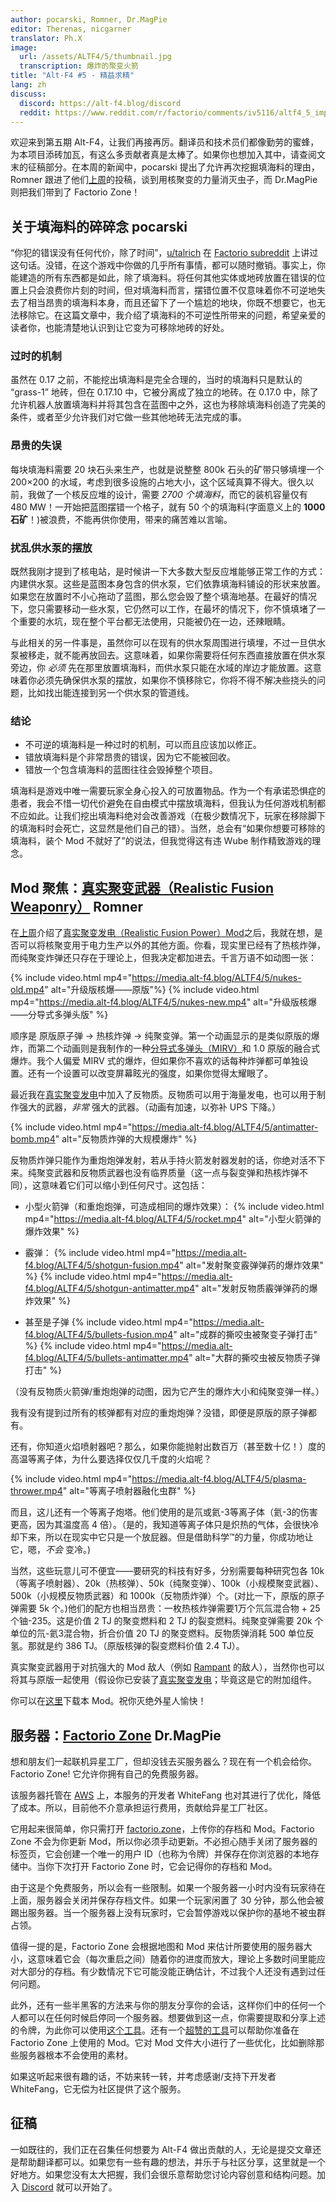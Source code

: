 ```yaml
---
author: pocarski, Romner, Dr.MagPie
editor: Therenas, nicgarner
translator: Ph.X
image:
  url: /assets/ALTF4/5/thumbnail.jpg
  transcription: 爆炸的聚变火箭
title: "Alt-F4 #5 - 精益求精"
lang: zh
discuss:
  discord: https://alt-f4.blog/discord
  reddit: https://www.reddit.com/r/factorio/comments/iv5116/altf4_5_improving_on_perfection/
---
```


欢迎来到第五期 Alt-F4，让我们再接再厉。翻译员和技术员们都像勤劳的蜜蜂，为本项目添砖加瓦，有这么多贡献者真是太棒了。如果你也想加入其中，请查阅文末的征稿部分。在本周的新闻中，pocarski 提出了允许再次挖掘填海料的理由，Romner 跟进了他们[上周](https://alt-f4.blog/zh/ALTF4-4/#mod-%E8%81%9A%E7%84%A6%E7%9C%9F%E5%AE%9E%E8%81%9A%E5%8F%98%E5%8F%91%E7%94%B5realistic-fusion-power-romner)的投稿，谈到用核聚变的力量消灭虫子，而 Dr.MagPie 则把我们带到了 Factorio Zone！

## 关于填海料的碎碎念 <author>pocarski</author>

“你犯的错误没有任何代价，除了时间”，[u/talrich](https://www.reddit.com/user/talrich) 在 [Factorio subreddit](https://www.reddit.com/r/factorio/) 上讲过这句话。没错，在这个游戏中你做的几乎所有事情，都可以随时撤销。事实上，你能建造的所有东西都是如此，除了填海料。将任何其他实体或地砖放置在错误的位置上只会浪费你片刻的时间，但对填海料而言，摆错位置不仅意味着你不可逆地失去了相当昂贵的填海料本身，而且还留下了一个尴尬的地块，你既不想要它，也无法移除它。在这篇文章中，我介绍了填海料的不可逆性所带来的问题，希望亲爱的读者你，也能清楚地认识到让它变为可移除地砖的好处。

### 过时的机制

虽然在 0.17 之前，不能挖出填海料是完全合理的，当时的填海料只是默认的 “grass-1” 地砖，但在 0.17.10 中，它被分离成了独立的地砖。在 0.17.0 中，除了允许机器人放置填海料并将其包含在蓝图中之外，这也为移除填海料创造了完美的条件，或者至少允许我们对它做一些其他地砖无法完成的事。

### 昂贵的失误

每块填海料需要 20 块石头来生产，也就是说整整 800k 石头的矿带只够填埋一个 200×200 的水域，考虑到很多设施的占地大小，这个区域真算不得大。很久以前，我做了一个核反应堆的设计，需要 *2700 个填海料*，而它的装机容量仅有 480 MW！一开始把蓝图摆错一个格子，就有 50 个的填海料(字面意义上的 **1000 石矿**！)被浪费，不能再供你使用，带来的痛苦难以言喻。

### 扰乱供水泵的摆放

既然我刚才提到了核电站，是时候讲一下大多数大型反应堆能够正常工作的方式：内建供水泵。这些是蓝图本身包含的供水泵，它们依靠填海料铺设的形状来放置。如果您在放置时不小心拖动了蓝图，那么您会毁了整个填海地基。在最好的情况下，您只需要移动一些水泵，它仍然可以工作，在最坏的情况下，你不慎填堵了一个重要的水坑，现在整个平台都无法使用，只能被仍在一边，还辣眼睛。

与此相关的另一件事是，虽然你可以在现有的供水泵周围进行填埋，不过一旦供水泵被移走，就不能再放回去。这意味着，如果你需要将任何东西直接放置在供水泵旁边，你 *必须* 先在那里放置填海料，而供水泵只能在水域的岸边才能放置。这意味着你必须先确保供水泵的摆放，如果你不慎移除它，你将不得不解决些挠头的问题，比如找出能连接到另一个供水泵的管道线。

### 结论

- 不可逆的填海料是一种过时的机制，可以而且应该加以修正。
- 错放填海料是个非常昂贵的错误，因为它不能被回收。
- 错放一个包含填海料的蓝图往往会毁掉整个项目。

填海料是游戏中唯一需要玩家全身心投入的可放置物品。作为一个有承诺恐惧症的患者，我会不惜一切代价避免在自由模式中摆放填海料，但我认为任何游戏机制都不应如此。让我们挖出填海料绝对会改善游戏（在极少数情况下，玩家在移除脚下的填海料时会死亡，这显然是他们自己的错）。当然，总会有“如果你想要可移除的填海料，装个 Mod 不就好了”的说法，但我觉得这有违 Wube 制作精致游戏的理念。

## Mod 聚焦：[真实聚变武器（Realistic Fusion Weaponry）](https://mods.factorio.com/mod/RealisticFusionWeaponry) <author>Romner</author>

在[上周](https://alt-f4.blog/zh/ALTF4-4/#mod-%E8%81%9A%E7%84%A6%E7%9C%9F%E5%AE%9E%E8%81%9A%E5%8F%98%E5%8F%91%E7%94%B5realistic-fusion-power-romner)介绍了[真实聚变发电（Realistic Fusion Power）Mod](https://mods.factorio.com/mod/RealisticFusionPower)之后，我就在想，是否可以将核聚变用于电力生产以外的其他方面。你看，现实里已经有了热核炸弹，而纯聚变炸弹还只存在于理论上，但我决定都加进去。千言万语不如动图一张：

{% include video.html mp4="https://media.alt-f4.blog/ALTF4/5/nukes-old.mp4" alt="升级版核爆——原版"%}
{% include video.html mp4="https://media.alt-f4.blog/ALTF4/5/nukes-new.mp4" alt="升级版核爆——分导式多弹头版" %}

顺序是 原版原子弹 → 热核炸弹 → 纯聚变弹。第一个动画显示的是类似原版的爆炸，而第二个动画则是我制作的一种[分导式多弹头（MIRV）](https://mods.factorio.com/mods/Klonan/MIRV)和 1.0 原版的融合式爆炸。我个人偏爱 MIRV 式的爆炸，但如果你不喜欢的话每种炸弹都可单独设置。还有一个设置可以改变屏幕眩光的强度，如果你觉得太耀眼了。

最近我在[真实聚变发电](https://mods.factorio.com/mod/RealisticFusionPower)中加入了反物质。反物质可以用于海量发电，也可以用于制作强大的武器，*非常* 强大的武器。（动画有加速，以弥补 UPS 下降。）

{% include video.html mp4="https://media.alt-f4.blog/ALTF4/5/antimatter-bomb.mp4" alt="反物质炸弹的大规模爆炸" %}

反物质炸弹只能作为重炮炮弹发射，若从手持火箭发射器发射的话，你绝对活不下来。纯聚变武器和反物质武器也没有临界质量（这一点与裂变弹和热核炸弹不同），这意味着它们可以缩小到任何尺寸。这包括：

- 小型火箭弹（和重炮炮弹，可造成相同的爆炸效果）：
{% include video.html mp4="https://media.alt-f4.blog/ALTF4/5/rocket.mp4" alt="小型火箭弹的爆炸效果" %}

- 霰弹：
{% include video.html mp4="https://media.alt-f4.blog/ALTF4/5/shotgun-fusion.mp4" alt="发射聚变霰弹弹药的爆炸效果" %}
{% include video.html mp4="https://media.alt-f4.blog/ALTF4/5/shotgun-antimatter.mp4" alt="发射反物质霰弹弹药的爆炸效果" %}

- 甚至是子弹
{% include video.html mp4="https://media.alt-f4.blog/ALTF4/5/bullets-fusion.mp4" alt="成群的撕咬虫被聚变子弹打击" %}
{% include video.html mp4="https://media.alt-f4.blog/ALTF4/5/bullets-antimatter.mp4" alt="大群的撕咬虫被反物质子弹打击" %}

（没有反物质火箭弹/重炮炮弹的动图，因为它产生的爆炸大小和纯聚变弹一样。）

我有没有提到过所有的核弹都有对应的重炮炮弹？没错，即便是原版的原子弹都有。

还有，你知道火焰喷射器吧？那么，如果你能抛射出数百万（甚至数十亿！）度的高温等离子体，为什么要选择仅仅几千度的火焰呢？

{% include video.html mp4="https://media.alt-f4.blog/ALTF4/5/plasma-thrower.mp4" alt="等离子喷射器融化虫群" %}

而且，这儿还有一个等离子炮塔。他们使用的是氘或氦-3等离子体（氦-3的伤害更高，因为其温度高 4 倍）。（是的，我知道等离子体只是炽热的气体，会很快冷却下来，所以在现实中它只是一个放屁器。但是借助科学™的力量，你成功地让它，嗯，*不会* 变冷。)

当然，这些玩意儿可不便宜——要研究的科技有好多，分别需要每种研究包各 10k（等离子喷射器）、20k（热核弹）、50k（纯聚变弹）、100k（小规模聚变武器）、500k（小规模反物质武器）和 1000k（反物质炸弹）个。(对比一下，原版的原子弹需要 5k 个。)他们的配方也相当昂贵：一枚热核炸弹需要1万个氘氚混合物 + 25 个铀-235。这是价值 2 TJ 的聚变燃料和 2 TJ 的裂变燃料。纯聚变弹需要 20k 个单位的氘-氦3混合物，折合价值 20 TJ 的聚变燃料。反物质弹消耗 500 单位反氢。那就是约 386 TJ。（原版核弹的裂变燃料价值 2.4 TJ）。

真实聚变武器用于对抗强大的 Mod 敌人（例如 [Rampant](https://mods.factorio.com/mod/Rampant) 的敌人），当然你也可以将其与原版一起使用（假设你已安装了[真实聚变发电](https://mods.factorio.com/mod/RealisticFusionPower)；毕竟这是它的附加组件。

你可以在[这里](https://mods.factorio.com/mod/RealisticFusionWeaponry)下载本 Mod。祝你灭绝外星人愉快！

## 服务器：[Factorio Zone](https://factorio.zone) <author>Dr.MagPie</author>

想和朋友们一起联机异星工厂，但却没钱去买服务器么？现在有一个机会给你。Factorio Zone! 它允许你拥有自己的免费服务器。

该服务器托管在 [AWS](https://aws.amazon.com) 上，本服务的开发者 WhiteFang 也对其进行了优化，降低了成本。所以，目前他不介意承担运行费用，贡献给异星工厂社区。

它用起来很简单，你只需打开 [factorio.zone](https://factorio.zone)，上传你的存档和 Mod。Factorio Zone 不会为你更新 Mod，所以你必须手动更新。不必担心随手关闭了服务器的标签页，它会创建一个唯一的用户 ID（也称为令牌）并保存在你浏览器的本地存储中。当你下次打开 Factorio Zone 时，它会记得你的存档和 Mod。

由于这是个免费服务，所以会有一些限制。如果一个服务器一小时内没有玩家待在上面，服务器会关闭并保存存档文件。如果一个玩家闲置了 30 分钟，那么他会被踢出服务器。当一个服务器上没有玩家时，它会暂停游戏以保护你的基地不被虫群占领。

值得一提的是，Factorio Zone 会根据地图和 Mod 来估计所要使用的服务器大小，这意味着它会（每次重启之间）随着你的进度而放大，理论上多数时间里能应对大部分的存档。有少数情况下它可能没能正确估计，不过我个人还没有遇到过任何问题。

此外，还有一些半黑客的方法来与你的朋友分享你的会话，这样你们中的任何一个人都可以在任何时候启停同一个服务器。想要做到这一点，你需要提取和分享上述的令牌，为此你可以使用[这个工具](https://github.com/Rubydesic/factorio-zone-change-token)。还有一个[超赞的工具](https://gist.github.com/leonard84/b31b3b9fb70fb737bb250bbf893a04d2)可以帮助你准备在 Factorio Zone 上使用的 Mod。它对 Mod 文件大小进行了一些优化，比如删除那些服务器根本不会使用的素材。

如果这听起来很有趣的话，不妨来转一转，并考虑感谢/支持下开发者 WhiteFang，它无偿为社区提供了这个服务。

## 征稿

一如既往的，我们正在召集任何想要为 Alt-F4 做出贡献的人，无论是提交文章还是帮助翻译都可以。如果您有一些有趣的想法，并乐于与社区分享，这里就是一个好地方。如果您没有太大把握，我们会很乐意帮助您讨论内容创意和结构问题。加入 [Discord](https://alt-f4.blog/discord) 就可以开始了。
